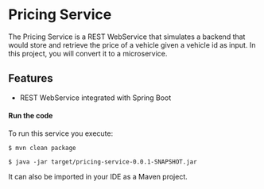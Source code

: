 # Pricing Service

The Pricing Service is a REST WebService that simulates a backend that
would store and retrieve the price of a vehicle given a vehicle id as
input. In this project, you will convert it to a microservice.

## Features

- REST WebService integrated with Spring Boot

#### Run the code

To run this service you execute:

```
$ mvn clean package
```

```
$ java -jar target/pricing-service-0.0.1-SNAPSHOT.jar
```

It can also be imported in your IDE as a Maven project.
